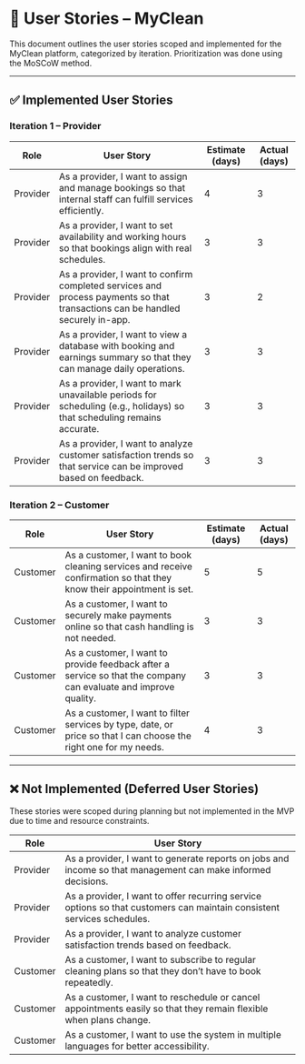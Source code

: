 # 📌 User Stories – MyClean

This document outlines the user stories scoped and implemented for the MyClean platform, categorized by iteration. Prioritization was done using the MoSCoW method.

---

## ✅ Implemented User Stories

### Iteration 1 – Provider

| Role     | User Story                                                                                       | Estimate (days) | Actual (days) |
|----------|--------------------------------------------------------------------------------------------------|-----------------|----------------|
| Provider | As a provider, I want to assign and manage bookings so that internal staff can fulfill services efficiently. | 4               | 3              |
| Provider | As a provider, I want to set availability and working hours so that bookings align with real schedules.      | 3               | 3              |
| Provider | As a provider, I want to confirm completed services and process payments so that transactions can be handled securely in-app. | 3               | 2              |
| Provider | As a provider, I want to view a database with booking and earnings summary so that they can manage daily operations. | 3               | 3              |
| Provider | As a provider, I want to mark unavailable periods for scheduling (e.g., holidays) so that scheduling remains accurate. | 3               | 3              |
| Provider | As a provider, I want to analyze customer satisfaction trends so that service can be improved based on feedback. | 3               | 3              |

### Iteration 2 – Customer

| Role     | User Story                                                                                       | Estimate (days) | Actual (days) |
|----------|--------------------------------------------------------------------------------------------------|-----------------|----------------|
| Customer | As a customer, I want to book cleaning services and receive confirmation so that they know their appointment is set. | 5               | 5              |
| Customer | As a customer, I want to securely make payments online so that cash handling is not needed.      | 3               | 3              |
| Customer | As a customer, I want to provide feedback after a service so that the company can evaluate and improve quality. | 3               | 3              |
| Customer | As a customer, I want to filter services by type, date, or price so that I can choose the right one for my needs. | 4               | 3              |

---

## ❌ Not Implemented (Deferred User Stories)

These stories were scoped during planning but not implemented in the MVP due to time and resource constraints.

| Role     | User Story                                                                                       |
|----------|--------------------------------------------------------------------------------------------------|
| Provider | As a provider, I want to generate reports on jobs and income so that management can make informed decisions. |
| Provider | As a provider, I want to offer recurring service options so that customers can maintain consistent services schedules. |
| Provider | As a provider, I want to analyze customer satisfaction trends based on feedback.                 |
| Customer | As a customer, I want to subscribe to regular cleaning plans so that they don’t have to book repeatedly. |
| Customer | As a customer, I want to reschedule or cancel appointments easily so that they remain flexible when plans change. |
| Customer | As a customer, I want to use the system in multiple languages for better accessibility.          |
